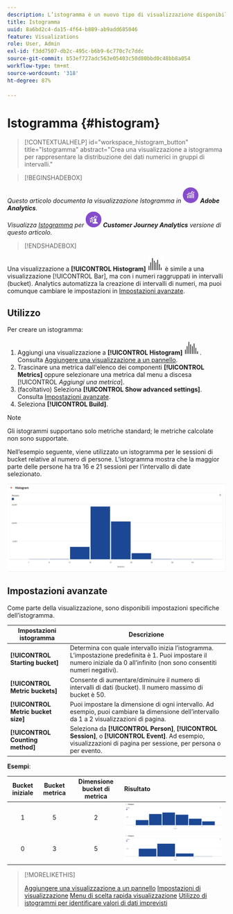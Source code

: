 ```yaml
---
description: L’istogramma è un nuovo tipo di visualizzazione disponibile in Analysis Workspace.
title: Istogramma
uuid: 8a6bd2c4-da15-4f64-b889-ab9add685046
feature: Visualizations
role: User, Admin
exl-id: f3dd7507-db2c-495c-b6b9-6c770c7c7ddc
source-git-commit: b53ef727adc563e05403c50d80bbd0c48bb8a054
workflow-type: tm+mt
source-wordcount: '318'
ht-degree: 87%

---
```


# Istogramma {#histogram}

<!-- markdownlint-disable MD034 -->

>[!CONTEXTUALHELP]
>id="workspace_histogram_button"
>title="Istogramma"
>abstract="Crea una visualizzazione a istogramma per rappresentare la distribuzione dei dati numerici in gruppi di intervalli."

<!-- markdownlint-enable MD034 -->


>[!BEGINSHADEBOX]

_Questo articolo documenta la visualizzazione Istogramma in_ ![AdobeAnalytics](/help/assets/icons/AdobeAnalytics.svg) _**Adobe Analytics**._<br/>_Visualizza [Istogramma](https://experienceleague.adobe.com/en/docs/analytics-platform/using/cja-workspace/visualizations/histogram) per_ ![CustomerJourneyAnalytics](/help/assets/icons/CustomerJourneyAnalytics.svg) _**Customer Journey Analytics** versione di questo articolo._

>[!ENDSHADEBOX]


Una visualizzazione a **[!UICONTROL Histogram]** ![istogramma](/help/assets/icons/Histogram.svg) è simile a una visualizzazione [!UICONTROL Bar], ma con i numeri raggruppati in intervalli (bucket). Analytics automatizza la creazione di intervalli di numeri, ma puoi comunque cambiare le impostazioni in [Impostazioni avanzate](#advanced-settings).

## Utilizzo

Per creare un istogramma:

1. Aggiungi una visualizzazione a **[!UICONTROL Histogram]** ![istogramma](/help/assets/icons/Histogram.svg). Consulta [Aggiungere una visualizzazione a un pannello](freeform-analysis-visualizations.md#add-visualizations-to-a-panel).
1. Trascinare una metrica dall&#39;elenco dei componenti **[!UICONTROL Metrics]** oppure selezionare una metrica dal menu a discesa [!UICONTROL *Aggiungi una metrica*].
1. (facoltativo) Seleziona **[!UICONTROL Show advanced settings]**. Consulta [Impostazioni avanzate](#advanced-settings).
1. Seleziona **[!UICONTROL Build]**.

>[!NOTE]
>
>Gli istogrammi supportano solo metriche standard; le metriche calcolate non sono supportate.

Nell’esempio seguente, viene utilizzato un istogramma per le sessioni di bucket relative al numero di persone. L’istogramma mostra che la maggior parte delle persone ha tra 16 e 21 sessioni per l’intervallo di date selezionato.

![](assets/histogram.png)

## Impostazioni avanzate

Come parte della visualizzazione, sono disponibili impostazioni specifiche dell’istogramma.

| Impostazioni istogramma | Descrizione |
|---|---|
| **[!UICONTROL Starting bucket]** | Determina con quale intervallo inizia l’istogramma. L’impostazione predefinita è 1. Puoi impostare il numero iniziale da 0 all’infinito (non sono consentiti numeri negativi). |
| **[!UICONTROL Metric buckets]** | Consente di aumentare/diminuire il numero di intervalli di dati (bucket). Il numero massimo di bucket è 50. |
| **[!UICONTROL Metric bucket size]** | Puoi impostare la dimensione di ogni intervallo. Ad esempio, puoi cambiare la dimensione dell’intervallo da 1 a 2 visualizzazioni di pagina. |
| **[!UICONTROL Counting method]** | Seleziona da **[!UICONTROL Person]**, **[!UICONTROL Session]**, o **[!UICONTROL Event]**. Ad esempio, visualizzazioni di pagina per sessione, per persona o per evento. |

<!--Russ or Meike - Check Hit Type link above. -->

**Esempi**:

| Bucket iniziale | Bucket metrica | Dimensione bucket di metrica | Risultato |
|:----:|:--:|:--:|:--|
| 1 | 5 | 2 | ![Istogramma, bucket iniziale 1, bucket metrica 5, dimensione bucket metrica 2](assets/histogram-1-5-2.png) |
| 0 | 3 | 5 | ![Istogramma, bucket iniziale 0, bucket metrica 3, dimensione bucket metrica 5](assets/histogram-0-3-5.png) |

>[!MORELIKETHIS]
>
>[Aggiungere una visualizzazione a un pannello](/help/analyze/analysis-workspace/visualizations/freeform-analysis-visualizations.md#add-visualizations-to-a-panel)
>[Impostazioni di visualizzazione](/help/analyze/analysis-workspace/visualizations/freeform-analysis-visualizations.md#settings)
>[Menu di scelta rapida visualizzazione](/help/analyze/analysis-workspace/visualizations/freeform-analysis-visualizations.md#context-menu)
>[Utilizzo di istogrammi per identificare valori di dati imprevisti](https://experienceleaguecommunities.adobe.com/t5/adobe-analytics-blogs/using-histograms-to-identify-unexpected-data-values/ba-p/596168)

